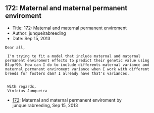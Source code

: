 ## 172: Maternal and maternal permanent enviroment

- Title: 172: Maternal and maternal permanent enviroment
- Author: junqueirabreeding
- Date: Sep 15, 2013

```
Dear all,

 I'm trying to fit a model that include maternal and maternal permanent enviroment effects to predict their genetic value using Blupf90. How can I do to include differents maternal variance and maternal permanent enviroment variance when I work with different breeds for fosters dam? I already have that's variances.


 With regards,
 Vinícius Junqueira
```

- [172](0172.md): Maternal and maternal permanent enviroment by junqueirabreeding, Sep 15, 2013
